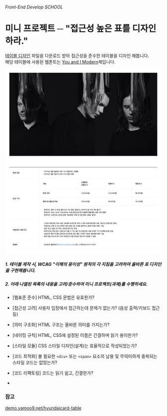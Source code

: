 ###### Front-End Develop SCHOOL

# 미니 프로젝트 ─ "접근성 높은 표를 디자인하라."

[테이블 디자인](../ASSETS/HC_Table.7z) 파일을 다운로드 받아 접근성을 준수한 테이블을 디자인 해봅니다.<br>
해당 테이블에 사용된 웹폰트는 [You and I Modern](../RESOURCES/Fonts/you_and_i_modern.zip)체입니다.

![테이블 디자인 가이드](../ASSETS/table-design-guide.png)

##### 1. 테이블 제작 시, WCAG "이해의 용이성" 원칙의 각 지침을 고려하여 올바른 표 디자인을 구현해봅니다.

##### 2. 아래 나열된 목록의 내용을 고려/준수하여 미니 프로젝트(과제)를 수행하세요.

- [웹표준 준수] HTML, CSS 문법은 유효한가?
- [접근성 고려] 사용자 입장에서 접근하는데 문제가 없는가? (음성 출력/키보드 접근 등)
- [의미 구조화] HTML 구조는 올바른 의미를 가지는가?
- [네이밍 규칙] HTML, CSS에 설정된 이름은 간결하며 읽기 용이한가?
- [스타일 모듈] CSS 스타일 디자인(설계)는 효율적으로 작성되었는가?
- [코드 최적화] 불 필요한 `<div>` 또는 `<span>` 요소의 남용 및 무의미하게 중복되는 스타일 코드는 없었는가?
- [코드 리팩토링] 코드는 읽기 쉽고, 간결한가?

-

### 참고

[demo.yamoo9.net/hyundaicard-table](http://demo.yamoo9.net/hyundaicard-table/)
